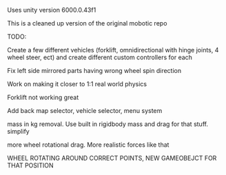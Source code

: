 Uses unity version 6000.0.43f1

This is a cleaned up version of the original mobotic repo

TODO:

Create a few different vehicles (forklift, omnidirectional with hinge joints, 4 wheel steer, ect) and create different custom controllers for each

Fix left side mirrored parts having wrong wheel spin direction

Work on making it closer to 1:1 real world physics

Forklift not working great

Add back map selector, vehicle selector, menu system

mass in kg removal. Use built in rigidbody mass and drag for that stuff. simplify

more wheel rotational drag. More realistic forces like that


WHEEL ROTATING AROUND CORRECT POINTS, NEW GAMEOBEJCT FOR THAT POSITION